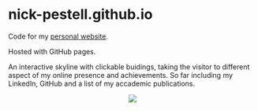 # nick-pestell.github.io

Code for my [personal website](https://nick-pestell.github.io). 

Hosted with GitHub pages.

An interactive skyline with clickable buidings, taking the visitor to different aspect of my online presence and achievements. So far including my LinkedIn, GitHub and a list of my accademic publications.

<p align="center">
  <img src= "https://github.com/nick-pestell/nick-pestell.github.io/assets/10742324/34e67bb0-b389-490a-945a-ad3cdc73f8d3" />
</p>
